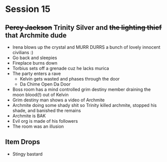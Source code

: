 # Session 15

## ~~Percy Jackson~~ Trinity Silver and ~~the lighting thief~~ that Archmite dude
* Irena blows up the crystal and MURR DURRS a bunch of lovely innocent civilians :)
* Go back and sleepies
* Fireplace burns down
* Torbius sets off a grenade cuz he lacks murica
* The party enters a rave
  * Kelvin gets wasted and phases through the door
  * Da Chime Open Da Door
* Boss room has a mind controlled grim destiny member draining the moon blood(!) out of Kelvin
* Grim destiny man shows a video of Archmite
* Archmite doing some shady shit so Trinity killed archmite, stopped his shade, and banished the remains
* Archmite is BAK
* Evil org is made of his followers
* The room was an illusion

## Item Drops
* Stingy bastard
